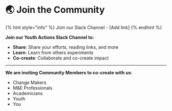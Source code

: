 # 🌏 Join the Community

{% hint style="info" %}
Join our Slack Channel - \[Add link]
{% endhint %}

**Join our Youth Actions Slack Channel to:**

* **Share**: Share your efforts, reading links, and more
* **Learn**: Learn from others experiments
* **Co-create**: Collaborate and co-create impact

***

**We are inviting Community Members to co-create with us**:

* Change Makers
* M\&E Professionals
* Academicians
* Youth
* You
